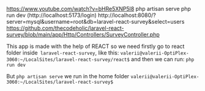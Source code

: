 https://www.youtube.com/watch?v=bHRe5XNP5l8
php artisan serve
php run dev (http://localhost:5173/login)
http://localhost:8080/?server=mysql&username=root&db=laravel-react-survey&select=users
https://github.com/thecodeholic/laravel-react-survey/blob/main/app/Http/Controllers/SurveyController.php

This app is made with the help of REACT so we need firstly go to react folder inside` laravel-react-survey`, like this:
`valerii@valerii-OptiPlex-3060:~/LocalSites/laravel-react-survey/react$` and then we can run: `php run dev`

But `php artisan serve` we run in the home folder `valerii@valerii-OptiPlex-3060:~/LocalSites/laravel-react-survey$`
